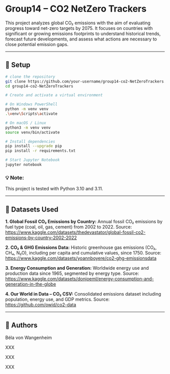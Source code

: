 # Group14 – CO2 NetZero Trackers

This project analyzes global CO₂ emissions with the aim of evaluating progress toward net-zero targets by 2075. It focuses on countries with significant or growing emissions footprints to understand historical trends, forecast future developments, and assess what actions are necessary to close potential emission gaps.

---

## 🔧 Setup

```bash
# clone the repository
git clone https://github.com/your-username/group14-co2-NetZeroTrackers.git
cd group14-co2-NetZeroTrackers
```
```bash
# Create and activate a virtual environment

# On Windows PowerShell
python -m venv venv
.\venv\Scripts\activate

# On macOS / Linux
python3 -m venv venv
source venv/bin/activate
```
```bash
# Install dependencies
pip install --upgrade pip
pip install -r requirements.txt
```
```bash
# Start Jupyter Notebook
jupyter notebook
```

### 💡 Note:
This project is tested with Python 3.10 and 3.11.

---
## 🔎 Datasets Used
**1. Global Fossil CO₂ Emissions by Country:**
   Annual fossil CO₂ emissions by fuel type (coal, oil, gas, cement) from 2002 to 2022.
   Source: https://www.kaggle.com/datasets/thedevastator/global-fossil-co2-emissions-by-country-2002-2022

**2. CO₂ & GHG Emissions Data:**
   Historic greenhouse gas emissions (CO₂, CH₄, N₂O), including per capita and cumulative values, since 1750.
   Source: https://www.kaggle.com/datasets/yoannboyere/co2-ghg-emissionsdata

**3. Energy Consumption and Generation:**
   Worldwide energy use and production data since 1965, segmented by energy type.
   Source: https://www.kaggle.com/datasets/donjoeml/energy-consumption-and-generation-in-the-globe

**4. Our World in Data – CO₂ CSV:**
   Consolidated emissions dataset including population, energy use, and GDP metrics.
   Source: https://github.com/owid/co2-data

---
## 👥 Authors
Béla von Wangenheim

XXX

XXX

XXX